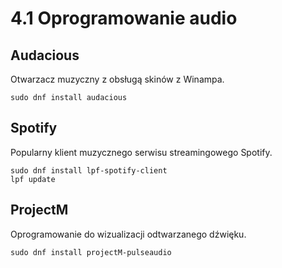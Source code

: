 # 4.1 Oprogramowanie audio

## Audacious
Otwarzacz muzyczny z obsługą skinów z Winampa.
```
sudo dnf install audacious
```
## Spotify
Popularny klient muzycznego serwisu streamingowego Spotify.
```
sudo dnf install lpf-spotify-client
lpf update
```
## ProjectM
Oprogramowanie do wizualizacji odtwarzanego dźwięku.
```
sudo dnf install projectM-pulseaudio
```